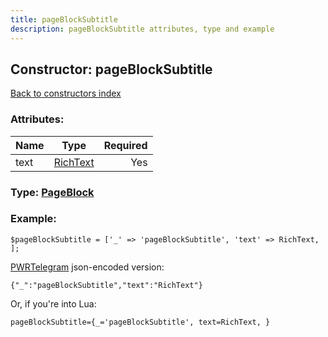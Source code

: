 ```yaml
---
title: pageBlockSubtitle
description: pageBlockSubtitle attributes, type and example
---
```

## Constructor: pageBlockSubtitle  
[Back to constructors index](index.md)



### Attributes:

| Name     |    Type       | Required |
|----------|:-------------:|---------:|
|text|[RichText](../types/RichText.md) | Yes|



### Type: [PageBlock](../types/PageBlock.md)


### Example:

```
$pageBlockSubtitle = ['_' => 'pageBlockSubtitle', 'text' => RichText, ];
```  

[PWRTelegram](https://pwrtelegram.xyz) json-encoded version:

```
{"_":"pageBlockSubtitle","text":"RichText"}
```


Or, if you're into Lua:  


```
pageBlockSubtitle={_='pageBlockSubtitle', text=RichText, }

```


